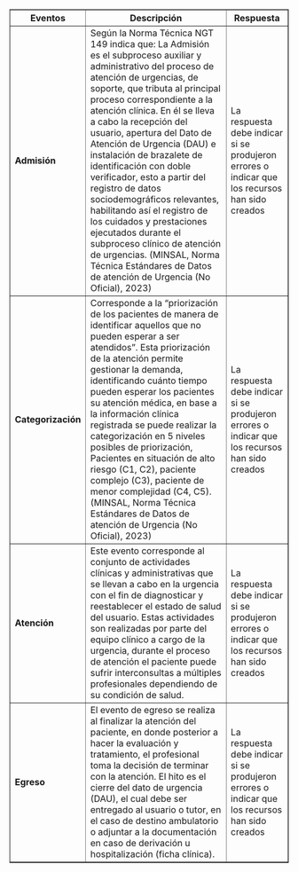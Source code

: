 <table border="1" style="border-collapse: collapse; width: 100%;">
  <thead>
    <tr>
      <th><strong>Eventos</strong></th>
      <th><strong>Descripción</strong></th>
      <th><strong>Respuesta</strong></th>
    </tr>
  </thead>
  <tbody>
    <tr>
      <td><strong>Admisión</strong></td>
      <td>
        Según la Norma Técnica NGT 149 indica que: La Admisión es el subproceso auxiliar y administrativo del proceso de atención de urgencias, de soporte, que tributa al principal proceso correspondiente a la atención clínica. En él se lleva a cabo la recepción del usuario, apertura del Dato de Atención de Urgencia (DAU) e instalación de brazalete de identificación con doble verificador, esto a partir del registro de datos sociodemográficos relevantes, habilitando así el registro de los cuidados y prestaciones ejecutados durante el subproceso clínico de atención de urgencias. (MINSAL, Norma Técnica Estándares de Datos de atención de Urgencia (No Oficial), 2023)
      </td>
      <td>La respuesta debe indicar si se produjeron errores o indicar que los recursos han sido creados</td>
    </tr>
    <tr>
      <td><strong>Categorización</strong></td>
      <td>
        Corresponde a la “priorización de los pacientes de manera de identificar aquellos que no pueden esperar a ser atendidos”. Esta priorización de la atención permite gestionar la demanda, identificando cuánto tiempo pueden esperar los pacientes su atención médica, en base a la información clínica registrada se puede realizar la categorización en 5 niveles posibles de priorización, Pacientes en situación de alto riesgo (C1, C2), paciente complejo (C3), paciente de menor complejidad (C4, C5). (MINSAL, Norma Técnica Estándares de Datos de atención de Urgencia (No Oficial), 2023)
      </td>
      <td>La respuesta debe indicar si se produjeron errores o indicar que los recursos han sido creados</td>
    </tr>
    <tr>
      <td><strong>Atención</strong></td>
      <td>
        Este evento corresponde al conjunto de actividades clínicas y administrativas que se llevan a cabo en la urgencia con el fin de diagnosticar y reestablecer el estado de salud del usuario. Estas actividades son realizadas por parte del equipo clínico a cargo de la urgencia, durante el proceso de atención el paciente puede sufrir interconsultas a múltiples profesionales dependiendo de su condición de salud.
      </td>
      <td>La respuesta debe indicar si se produjeron errores o indicar que los recursos han sido creados</td>
    </tr>
    <tr>
      <td><strong>Egreso</strong></td>
      <td>
        El evento de egreso se realiza al finalizar la atención del paciente, en donde posterior a hacer la evaluación y tratamiento, el profesional toma la decisión de terminar con la atención. El hito es el cierre del dato de urgencia (DAU), el cual debe ser entregado al usuario o tutor, en el caso de destino ambulatorio o adjuntar a la documentación en caso de derivación u hospitalización (ficha clínica).
      </td>
      <td>La respuesta debe indicar si se produjeron errores o indicar que los recursos han sido creados</td>
    </tr>
  </tbody>
</table>
